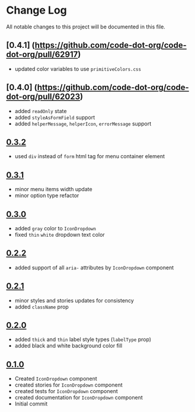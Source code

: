 # Change Log

All notable changes to this project will be documented in this file.

## [0.4.1] (https://github.com/code-dot-org/code-dot-org/pull/62917)

- updated color variables to use `primitiveColors.css`

## [0.4.0] (https://github.com/code-dot-org/code-dot-org/pull/62023)

- added `readOnly` state
- added `styleAsFormField` support
- added `helperMessage`, `helperIcon`, `errorMessage` support

## [0.3.2](https://github.com/code-dot-org/code-dot-org/pull/60269)

- used `div` instead of `form` html tag for menu container element

## [0.3.1](https://github.com/code-dot-org/code-dot-org/pull/60025)

- minor menu items width update
- minor option type refactor

## [0.3.0](https://github.com/code-dot-org/code-dot-org/pull/58637)

- added `gray` color to `IconDropdown`
- fixed `thin` `white` dropdown text color

## [0.2.2](https://github.com/code-dot-org/code-dot-org/pull/58469)

- added support of all `aria-` attributes by `IconDropdown` component

## [0.2.1](https://github.com/code-dot-org/code-dot-org/pull/58209)

- minor styles and stories updates for consistency
- added `className` prop

## [0.2.0](https://github.com/code-dot-org/code-dot-org/pull/57827)

- added `thick` and `thin` label style types (`labelType` prop)
- added black and white background color fill

## [0.1.0](https://github.com/code-dot-org/code-dot-org/pull/56683)

- Created `IconDropdown` component
- created stories for `IconDropdown` component
- created tests for `IconDropdown` component
- created documentation for `IconDropdown` component
- Initial commit
